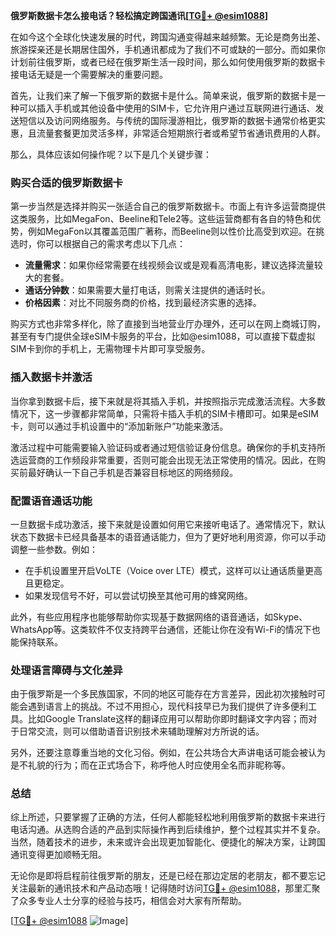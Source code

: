 **俄罗斯数据卡怎么接电话？轻松搞定跨国通讯[[TG💪+ @esim1088](https://t.me/s/esim1088)]**

在如今这个全球化快速发展的时代，跨国沟通变得越来越频繁。无论是商务出差、旅游探亲还是长期居住国外，手机通讯都成为了我们不可或缺的一部分。而如果你计划前往俄罗斯，或者已经在俄罗斯生活一段时间，那么如何使用俄罗斯的数据卡接电话无疑是一个需要解决的重要问题。

首先，让我们来了解一下俄罗斯的数据卡是什么。简单来说，俄罗斯的数据卡是一种可以插入手机或其他设备中使用的SIM卡，它允许用户通过互联网进行通话、发送短信以及访问网络服务。与传统的国际漫游相比，俄罗斯的数据卡通常价格更实惠，且流量套餐更加灵活多样，非常适合短期旅行者或希望节省通讯费用的人群。

那么，具体应该如何操作呢？以下是几个关键步骤：

### **购买合适的俄罗斯数据卡**
第一步当然是选择并购买一张适合自己的俄罗斯数据卡。市面上有许多运营商提供这类服务，比如MegaFon、Beeline和Tele2等。这些运营商都有各自的特色和优势，例如MegaFon以其覆盖范围广著称，而Beeline则以性价比高受到欢迎。在挑选时，你可以根据自己的需求考虑以下几点：
- **流量需求**：如果你经常需要在线视频会议或是观看高清电影，建议选择流量较大的套餐。
- **通话分钟数**：如果需要大量打电话，则需关注提供的通话时长。
- **价格因素**：对比不同服务商的价格，找到最经济实惠的选择。

购买方式也非常多样化，除了直接到当地营业厅办理外，还可以在网上商城订购，甚至有专门提供全球eSIM卡服务的平台，比如@esim1088，可以直接下载虚拟SIM卡到你的手机上，无需物理卡片即可享受服务。

### **插入数据卡并激活**
当你拿到数据卡后，接下来就是将其插入手机，并按照指示完成激活流程。大多数情况下，这一步骤都非常简单，只需将卡插入手机的SIM卡槽即可。如果是eSIM卡，则可以通过手机设置中的“添加新账户”功能来激活。

激活过程中可能需要输入验证码或者通过短信验证身份信息。确保你的手机支持所选运营商的工作频段非常重要，否则可能会出现无法正常使用的情况。因此，在购买前最好确认一下自己手机是否兼容目标地区的网络频段。

### **配置语音通话功能**
一旦数据卡成功激活，接下来就是设置如何用它来接听电话了。通常情况下，默认状态下数据卡已经具备基本的语音通话能力，但为了更好地利用资源，你可以手动调整一些参数。例如：
- 在手机设置里开启VoLTE（Voice over LTE）模式，这样可以让通话质量更高且更稳定。
- 如果发现信号不好，可以尝试切换至其他可用的蜂窝网络。

此外，有些应用程序也能够帮助你实现基于数据网络的语音通话，如Skype、WhatsApp等。这类软件不仅支持跨平台通信，还能让你在没有Wi-Fi的情况下也能保持联系。

### **处理语言障碍与文化差异**
由于俄罗斯是一个多民族国家，不同的地区可能存在方言差异，因此初次接触时可能会遇到语言上的挑战。不过不用担心，现代科技早已为我们提供了许多便利工具。比如Google Translate这样的翻译应用可以帮助你即时翻译文字内容；而对于日常交流，则可以借助语音识别技术来辅助理解对方所说的话。

另外，还要注意尊重当地的文化习俗。例如，在公共场合大声讲电话可能会被认为是不礼貌的行为；而在正式场合下，称呼他人时应使用全名而非昵称等。

### **总结**
综上所述，只要掌握了正确的方法，任何人都能轻松地利用俄罗斯的数据卡来进行电话沟通。从选购合适的产品到实际操作再到后续维护，整个过程其实并不复杂。当然，随着技术的进步，未来或许会出现更加智能化、便捷化的解决方案，让跨国通讯变得更加顺畅无阻。

无论你是即将启程前往俄罗斯的朋友，还是已经在那边定居的老朋友，都不要忘记关注最新的通讯技术和产品动态哦！记得随时访问[TG💪+ @esim1088](https://t.me/s/esim1088)，那里汇聚了众多专业人士分享的经验与技巧，相信会对大家有所帮助。

[[TG💪+ @esim1088](https://t.me/s/esim1088) ![Image](https://i.postimg.cc/4NQfJmqS/Snipaste-2025-05-13-00-14-12.png)]